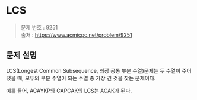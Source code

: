 # LCS

> 문제 번호 : 9251  
> 출처 : https://www.acmicpc.net/problem/9251

## 문제 설명

<p>LCS(Longest Common Subsequence, 최장 공통 부분 수열)문제는 두 수열이 주어졌을 때, 모두의 부분 수열이 되는 수열 중 가장 긴 것을 찾는 문제이다.</p>
<p>예를 들어, ACAYKP와 CAPCAK의 LCS는 ACAK가 된다.</p>

